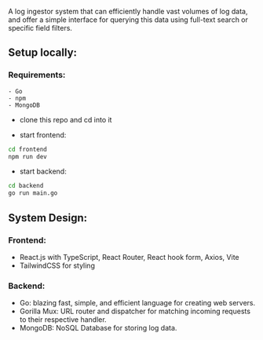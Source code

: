 A log ingestor system that can efficiently handle vast volumes of log data, and offer a simple interface for querying this data using full-text search or specific field filters.


## Setup locally:

### Requirements:

    - Go
    - npm
    - MongoDB

- clone this repo and cd into it

- start frontend:
```bash 
cd frontend
npm run dev
```

- start backend:
```bash
cd backend
go run main.go
```
<!-- 
Tech used:
- Frontend: 
    - React.js with TypeScript
        - React Router, React hook form
    - Tailwindcss
    - Vite
    - Axios

- Backend:
    - Go
    - Gorilla Mux
    - MongoDB for database -->

## System Design:
### Frontend:
- React.js with TypeScript, React Router, React hook form, Axios, Vite
- TailwindCSS for styling

### Backend:
- Go: blazing fast, simple, and efficient language for creating web servers.
- Gorilla Mux: URL router and dispatcher for matching incoming requests to their respective handler.
- MongoDB: NoSQL Database for storing log data.

